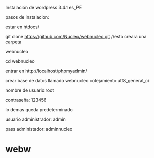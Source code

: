 Instalación de wordpress 3.4.1 es_PE

pasos de instalacion:

estar en htdocs/

git clone https://github.com/Nucleo/webnucleo.git //esto creara una carpeta 

webnucleo

cd webnucleo

entrar en http://localhost/phpmyadmin/

crear base de datos llamado webnucleo cotejamiento:utf8_general_ci

nombre de usuario:root

contraseña: 123456

lo demas queda predeterminado

usuario administrador: admin

pass administador: adminnucleo

webw
====
